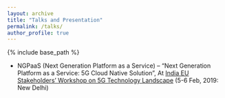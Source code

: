 ```yaml
---
layout: archive
title: "Talks and Presentation"
permalink: /talks/
author_profile: true
---
```


{% include base_path %}

* NGPaaS (Next Generation Platform as a Service) – “Next Generation Platform as a Service: 5G Cloud Native Solution”, At [India EU Stakeholders’ Workshop on 5G Technology Landscape](https://tsdsi.in/event/india-eu-stakeholders-workshop-on-5g-technology-landscape/) (5-6 Feb, 2019: New Delhi)